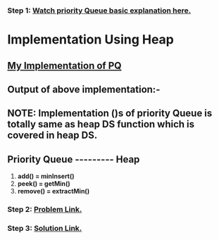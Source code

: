 ### **Step 1:** [Watch priority Queue basic explanation here.](https://youtu.be/wptevk0bshY)

# **Implementation Using Heap**

## [**My Implementation of PQ**](./pq.cpp)

## Output of above implementation:-


## **NOTE:** Implementation ()s of priority Queue is totally same as heap DS function which is covered in heap DS.

## **Priority Queue --------- Heap**

1. **add() = minInsert()**
2. **peek() = getMin()**
3. **remove() = extractMin()**

### **Step 2:** [Problem Link.](https://practice.geeksforgeeks.org/problems/k-largest-elements3736/1)

### **Step 3:** [Solution Link.]()
